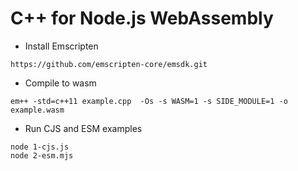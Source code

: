 # C++ for Node.js WebAssembly

- Install Emscripten
```
https://github.com/emscripten-core/emsdk.git
```
- Compile to wasm
```
em++ -std=c++11 example.cpp  -Os -s WASM=1 -s SIDE_MODULE=1 -o example.wasm
```
- Run CJS and ESM examples
```
node 1-cjs.js
node 2-esm.mjs
```

